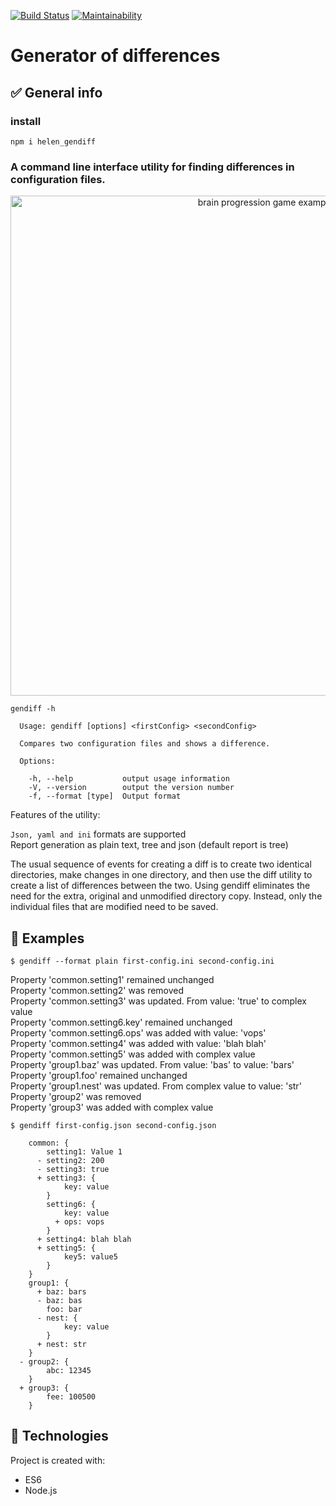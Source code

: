 [![Build Status](https://travis-ci.org/helenkyryliuk/difference-generator.svg?branch=master)](https://travis-ci.org/helenkyryliuk/difference-generator)
[![Maintainability](https://api.codeclimate.com/v1/badges/378e2c06293def1f9e55/maintainability)](https://codeclimate.com/github/helenkyryliuk/difference-generator/maintainability)

#  Generator of differences

## :white_check_mark: General info

### install

```npm i helen_gendiff```

### A command line interface utility for finding differences in configuration files.

<p align="center">
  <img alt="brain progression game example" width="800"  src="">
</p>

```
gendiff -h

  Usage: gendiff [options] <firstConfig> <secondConfig>

  Compares two configuration files and shows a difference.

  Options:

    -h, --help           output usage information
    -V, --version        output the version number
    -f, --format [type]  Output format
```


Features of the utility:

`Json, yaml and ini` formats are supported  
Report generation as plain text, tree and json (default report
 is tree)

The usual sequence of events for creating a diff is to create two identical directories, make changes in one directory, and then use the diff utility to create a list of differences between the two. Using gendiff eliminates the need for the extra, original and unmodified directory copy. Instead, only the individual files that are modified need to be saved.

## :file_folder: Examples

`$ gendiff --format plain first-config.ini second-config.ini`  

Property 'common.setting1' remained unchanged  
Property 'common.setting2' was removed  
Property 'common.setting3' was updated. From value: 'true' to complex value  
Property 'common.setting6.key' remained unchanged  
Property 'common.setting6.ops' was added with value: 'vops'  
Property 'common.setting4' was added with value: 'blah blah'  
Property 'common.setting5' was added with complex value  
Property 'group1.baz' was updated. From value: 'bas' to value: 'bars'  
Property 'group1.foo' remained unchanged  
Property 'group1.nest' was updated. From complex value to value: 'str'  
Property 'group2' was removed  
Property 'group3' was added with complex value  

`$ gendiff first-config.json second-config.json`  

```{
    common: {
        setting1: Value 1
      - setting2: 200
      - setting3: true
      + setting3: {
            key: value
        }
        setting6: {
            key: value
          + ops: vops
        }
      + setting4: blah blah
      + setting5: {
            key5: value5
        }
    }
    group1: {
      + baz: bars
      - baz: bas
        foo: bar
      - nest: {
            key: value
        }
      + nest: str
    }
  - group2: {
        abc: 12345
    }
  + group3: {
        fee: 100500
    }
```
## :hammer: Technologies

Project is created with:
* ES6
* Node.js
